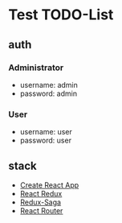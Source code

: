 # Test TODO-List

## auth
### Administrator
- username: admin
- password: admin
### User
- username: user
- password: user

## stack
- [Create React App](https://create-react-app.dev/docs/getting-started)
- [React Redux](https://react-redux.js.org/introduction/getting-started)
- [Redux-Saga](https://redux-saga.js.org/)
- [React Router](https://reactrouter.com/web/guides/quick-start)
